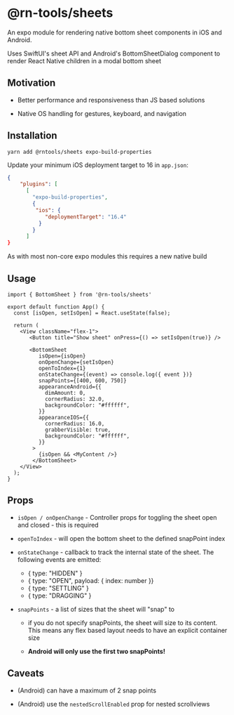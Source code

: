 # @rn-tools/sheets

An expo module for rendering native bottom sheet components in iOS and Android. 

Uses SwiftUI's sheet API and Android's BottomSheetDialog component to render React Native children in a modal bottom sheet

## Motivation

- Better performance and responsiveness than JS based solutions

- Native OS handling for gestures, keyboard, and navigation

## Installation

`yarn add @rntools/sheets expo-build-properties`

Update your minimum iOS deployment target to 16 in `app.json`: 

```json
{
    "plugins": [
      [
        "expo-build-properties",
        {
         "ios": {
            "deploymentTarget": "16.4"
          }
        }
      ]
}

```

As with most non-core expo modules this requires a new native build


## Usage 

```tsx
import { BottomSheet } from '@rn-tools/sheets'

export default function App() {
  const [isOpen, setIsOpen] = React.useState(false);

  return (
    <View className="flex-1">
       <Button title="Show sheet" onPress={() => setIsOpen(true)} />

       <BottomSheet
          isOpen={isOpen}
          onOpenChange={setIsOpen}
          openToIndex={1}
          onStateChange={(event) => console.log({ event })}
          snapPoints={[400, 600, 750]}
          appearanceAndroid={{
            dimAmount: 0,
            cornerRadius: 32.0,
            backgroundColor: "#ffffff",
          }}
          appearanceIOS={{
            cornerRadius: 16.0,
            grabberVisible: true,
            backgroundColor: "#ffffff",
          }}
        >
          {isOpen && <MyContent />}
        </BottomSheet>    
    </View>
  );
}
```

## Props 

- `isOpen / onOpenChange` - Controller props for toggling the sheet open and closed - this is required 

- `openToIndex` - will open the bottom sheet to the defined snapPoint index 

- `onStateChange` - callback to track the internal state of the sheet. The following events are emitted:

    - { type: "HIDDEN" } 
    - { type: "OPEN", payload: { index: number }}
    - { type: "SETTLING" }
    - { type: "DRAGGING" }

- `snapPoints` - a list of sizes that the sheet will "snap" to 

    - if you do not specify snapPoints, the sheet will size to its content. This means any flex based layout needs to have an explicit container size

    - **Android will only use the first two snapPoints!**
    


## Caveats

- (Android) can have a maximum of 2 snap points

- (Android) use the `nestedScrollEnabled` prop for nested scrollviews
